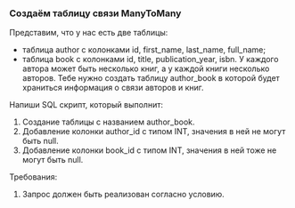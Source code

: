 
### Создаём таблицу связи ManyToMany

Представим, что у нас есть две таблицы:
- таблица author с колонками id, first_name, last_name, full_name;
- таблица book с колонками id, title, publication_year, isbn.
У каждого автора может быть несколько книг, а у каждой книги несколько авторов.
Тебе нужно создать таблицу author_book в которой будет храниться информация о связи авторов и книг.

Напиши SQL скрипт, который выполнит:
1. Создание таблицы с названием author_book.
2. Добавление колонки author_id с типом INT, значения в ней не могут быть null.
3. Добавление колонки book_id с типом INT, значения в ней тоже не могут быть null.


Требования:
1.	Запрос должен быть реализован согласно условию.


